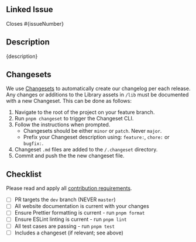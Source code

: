 ## Linked Issue

Closes #{issueNumber}

## Description

{description}

## Changesets

We use [Changesets](https://github.com/changesets/changesets) to automatically create our changelog per each release. Any changes or additions to the Library assets in `/lib` must be documented with a new Changeset. This can be done as follows:

1. Navigate to the root of the project on your feature branch.
2. Run `pnpm changeset` to trigger the Changeset CLI.
3. Follow the instructions when prompted.
    - Changesets should be either `minor` or `patch`. Never `major`.
    - Prefix your Changeset description using: `feature:`, `chore:` or `bugfix:`.
4. Changeset `.md` files are added to the `/.changeset` directory.
5. Commit and push the the new changeset file.

## Checklist

Please read and apply all [contribution requirements](https://github.com/skeletonlabs/floating-ui-svelte/blob/chore/main/CONTRIBUTING.md).

- [ ] PR targets the `dev` branch (NEVER `master`)
- [ ] All website documentation is current with your changes
- [ ] Ensure Prettier formatting is current - run `pnpm format`
- [ ] Ensure ESLint linting is current - run `pnpm lint`
- [ ] All test cases are passing - run `pnpm test`
- [ ] Includes a changeset (if relevant; see above)
